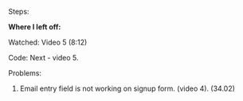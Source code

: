 Steps:

**Where I left off:**

Watched:
Video 5 (8:12)

Code:
Next - video 5.

Problems:

1. Email entry field is not working on signup form. (video 4). (34.02)
